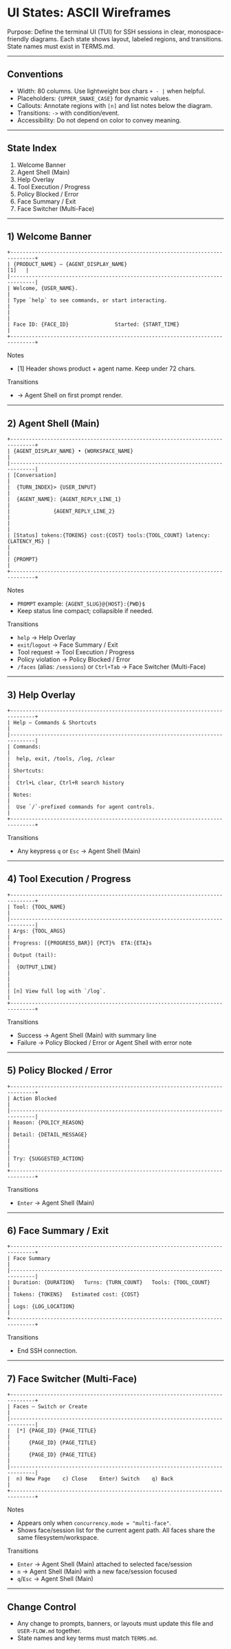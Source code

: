 # UI States: ASCII Wireframes

Purpose: Define the terminal UI (TUI) for SSH sessions in clear,
monospace-friendly diagrams. Each state shows layout, labeled regions, and
transitions. State names must exist in TERMS.md.

---

## Conventions

- Width: 80 columns. Use lightweight box chars `+ - |` when helpful.
- Placeholders: `{UPPER_SNAKE_CASE}` for dynamic values.
- Callouts: Annotate regions with `[n]` and list notes below the diagram.
- Transitions: `->` with condition/event.
- Accessibility: Do not depend on color to convey meaning.

---

## State Index

1. Welcome Banner
2. Agent Shell (Main)
3. Help Overlay
4. Tool Execution / Progress
5. Policy Blocked / Error
6. Face Summary / Exit
7. Face Switcher (Multi-Face)

---

## 1) Welcome Banner

```
+------------------------------------------------------------------------------+
| {PRODUCT_NAME} — {AGENT_DISPLAY_NAME}                                  [1]   |
|------------------------------------------------------------------------------|
| Welcome, {USER_NAME}.                                                         |
| Type `help` to see commands, or start interacting.                            |
|                                                                              |
| Face ID: {FACE_ID}               Started: {START_TIME}                         |
+------------------------------------------------------------------------------+
```

Notes

- [1] Header shows product + agent name. Keep under 72 chars.

Transitions

- -> Agent Shell on first prompt render.

---

## 2) Agent Shell (Main)

```
+------------------------------------------------------------------------------+
| {AGENT_DISPLAY_NAME} • {WORKSPACE_NAME}                                       |
|------------------------------------------------------------------------------|
| [Conversation]                                                                |
|  {TURN_INDEX}> {USER_INPUT}                                                   |
|  {AGENT_NAME}: {AGENT_REPLY_LINE_1}                                          |
|              {AGENT_REPLY_LINE_2}                                            |
|                                                                              |
| [Status] tokens:{TOKENS} cost:{COST} tools:{TOOL_COUNT} latency:{LATENCY_MS} |
|                                                                              |
| {PROMPT}                                                                      |
+------------------------------------------------------------------------------+
```

Notes

- `PROMPT` example: `{AGENT_SLUG}@{HOST}:{PWD}$`
- Keep status line compact; collapsible if needed.

Transitions

- `help` -> Help Overlay
- `exit`/`logout` -> Face Summary / Exit
- Tool request -> Tool Execution / Progress
- Policy violation -> Policy Blocked / Error
- `/faces` (alias: `/sessions`) or `Ctrl+Tab` -> Face Switcher (Multi-Face)

---

## 3) Help Overlay

```
+------------------------------------------------------------------------------+
| Help — Commands & Shortcuts                                                   |
|------------------------------------------------------------------------------|
| Commands:                                                                     |
|  help, exit, /tools, /log, /clear                                            |
| Shortcuts:                                                                    |
|  Ctrl+L clear, Ctrl+R search history                                          |
| Notes:                                                                        |
|  Use `/`-prefixed commands for agent controls.                                |
+------------------------------------------------------------------------------+
```

Transitions

- Any keypress `q` or `Esc` -> Agent Shell (Main)

---

## 4) Tool Execution / Progress

```
+------------------------------------------------------------------------------+
| Tool: {TOOL_NAME}                                                             |
|------------------------------------------------------------------------------|
| Args: {TOOL_ARGS}                                                             |
| Progress: [{PROGRESS_BAR}] {PCT}%  ETA:{ETA}s                                 |
| Output (tail):                                                                |
|  {OUTPUT_LINE}                                                                |
|                                                                              |
| [n] View full log with `/log`.                                                |
+------------------------------------------------------------------------------+
```

Transitions

- Success -> Agent Shell (Main) with summary line
- Failure -> Policy Blocked / Error or Agent Shell with error note

---

## 5) Policy Blocked / Error

```
+------------------------------------------------------------------------------+
| Action Blocked                                                                |
|------------------------------------------------------------------------------|
| Reason: {POLICY_REASON}                                                       |
| Detail: {DETAIL_MESSAGE}                                                      |
|                                                                              |
| Try: {SUGGESTED_ACTION}                                                       |
+------------------------------------------------------------------------------+
```

Transitions

- `Enter` -> Agent Shell (Main)

---

## 6) Face Summary / Exit

```
+------------------------------------------------------------------------------+
| Face Summary                                                                   |
|------------------------------------------------------------------------------|
| Duration: {DURATION}   Turns: {TURN_COUNT}   Tools: {TOOL_COUNT}              |
| Tokens: {TOKENS}   Estimated cost: {COST}                                     |
| Logs: {LOG_LOCATION}                                                          |
+------------------------------------------------------------------------------+
```

Transitions

- End SSH connection.

---

## 7) Face Switcher (Multi-Face)

```
+------------------------------------------------------------------------------+
| Faces — Switch or Create                                                     |
|------------------------------------------------------------------------------|
|  [*] {PAGE_ID} {PAGE_TITLE}                                                 |
|      {PAGE_ID} {PAGE_TITLE}                                                 |
|      {PAGE_ID} {PAGE_TITLE}                                                 |
|------------------------------------------------------------------------------|
|  n) New Page    c) Close    Enter) Switch    q) Back                        |
+------------------------------------------------------------------------------+
```

Notes

- Appears only when `concurrency.mode = "multi-face"`.
- Shows face/session list for the current agent path. All faces share the same
  filesystem/workspace.

Transitions

- `Enter` -> Agent Shell (Main) attached to selected face/session
- `n` -> Agent Shell (Main) with a new face/session focused
- `q`/`Esc` -> Agent Shell (Main)

---

## Change Control

- Any change to prompts, banners, or layouts must update this file and
  `USER-FLOW.md` together.
- State names and key terms must match `TERMS.md`.
